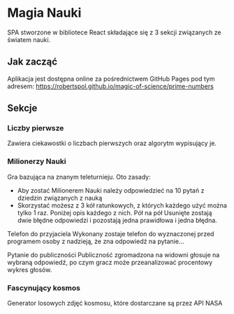 # Magia Nauki

SPA stworzone w bibliotece React składające się z 3 sekcji związanych ze światem nauki.

## Jak zacząć

Aplikacja jest dostępna online za pośrednictwem GitHub Pages pod tym adresem:
https://robertspol.github.io/magic-of-science/prime-numbers

## Sekcje

### Liczby pierwsze

Zawiera ciekawostki o liczbach pierwszych oraz algorytm wypisujący je.

### Milionerzy Nauki

Gra bazująca na znanym teleturnieju. Oto zasady:
- Aby zostać Milionerem Nauki należy odpowiedzieć na 10 pytań z dziedzin związanych z nauką
- Skorzystać możesz z 3 kół ratunkowych, z których każdego użyć można tylko 1 raz. Poniżej opis każdego z nich.
Pół na pół
Usunięte zostają dwie błędne odpowiedzi i pozostają jedna prawidłowa i jedna błędna.

Telefon do przyjaciela
Wykonany zostaje telefon do wyznaczonej przed programem osoby z nadzieją, że zna odpowiedź na pytanie...

Pytanie do publiczności
Publiczność zgromadzona na widowni głosuje na wybraną odpowiedź, po czym gracz może przeanalizować procentowy wykres głosów.

### Fascynujący kosmos

Generator losowych zdjęć kosmosu, które dostarczane są przez API NASA

